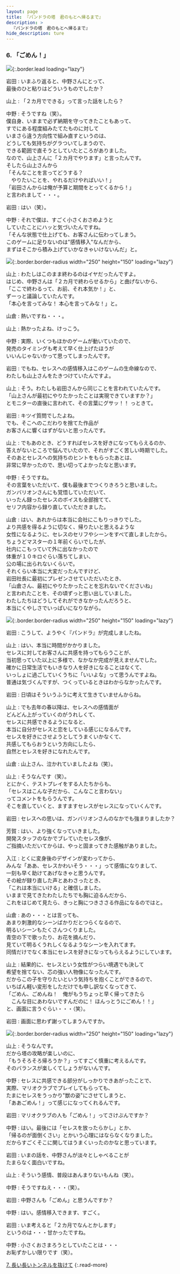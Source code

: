 ```yaml
---
layout: page
title: 『パンドラの塔　君のもとへ帰るまで』
description: >
  『パンドラの塔　君のもとへ帰るまで』
hide_description: ture
---
```


### 6. 「ごめん！」

![](/interviews/jp/wii/sx3j/vol1/img/mainvisual6.jpg){:.border.lead loading="lazy"}

岩田
: いまふり返ると、中野さんにとって、<br>最後のひと粘りはどういうものでしたか？ 

山上
: 「２カ月でできる」って言った話をしたら？

中野
: そうですね（笑）。<br>僕自身、いままで必ず納期を守ってきたこともあって、<br>すでにある程度組みたてたものに対して<br>いまさら違う方向性で組み直すというのは、<br>どうしても気持ちがグラついてしまうので、<br>できる範囲で直そうとしていたところがありました。<br>なので、山上さんに「２カ月でやります」と言ったんです。<br>そしたら山上さんから<br>「そんなことを言ってどうする？<br>　やりたいことを、やれるだけやればいい！」<br>「岩田さんからは俺が予算と期間をとってくるから！」<br>と言われまして・・・。

岩田
: はい（笑）。

中野
: それで僕は、すごく小さくおさめようと<br>していたことにハッと気づいたんですね。<br>「そんな状態で仕上げても、お客さんに伝わってしまう。<br>このゲームに足りないのは"感情移入"なんだから、<br>まずはそこから積み上げていかなきゃいけないんだ」と。

![](/interviews/jp/wii/sx3j/vol1/img/photo18.jpg){:.border.border-radius width="250" height="150" loading="lazy"}

山上
: わたしはこのまま終わるのはイヤだったんですよ。<br>はじめ、中野さんは「２カ月で終わらせるから」と曲げないから、<br>「ここで終わるって、お前、それ本気か！」と、<br>ずーっと議論していたんです。<br>「本心を言ってみな！ 本心を言ってみな！」と。

山倉
: 熱いですね・・・。

山上
: 熱かったよね、けっこう。

中野
: 実際、いくつもほかのゲームが動いていたので、<br>発売のタイミングも考えて早く仕上げたほうが<br>いいんじゃないかって思ってしまったんです。

岩田
: でもね、セレスへの感情移入はこのゲームの生命線なので、<br>わたしも山上さんをたきつけていたんですよ。

山上
: そう。わたしも岩田さんから同じことを言われていたんです。<br>「山上さんが最初にやりたかったことは実現できていますか？」<br>とモニターの直後に言われて、その言葉にグサッ！！ っときて。

岩田
: キツイ質問でしたよね。<br>でも、そこへのこだわりを捨てた作品が<br>お客さんに響くはずがないと思ったんです。

山上
: でもあのとき、どうすればセレスを好きになってもらえるのか、<br>答えがないところで悩んでいたので、それがすごく苦しい時期でした。<br>そのあとセレスへの気持ちのヒントをもらったあとは、<br>非常に早かったので、思い切ってよかったなと思います。

中野
: そうですね。<br>その言葉をいただいて、僕も最後までつくりきろうと思いました。<br>ガンバリオンさんにも覚悟していただいて、<br>いったん録ったセレスのボイスも全部捨てて、<br>セリフ内容から録り直していただきました。

山倉
: はい、あれからは本当に会社にこもりっきりでした。<br>より共感を得るように切なく、帰りたいと思えるような<br>女性になるように、セレスのセリフやシーンをすべて直しましたから。<br>ちょうどマスターの１年前くらいでしたが、<br>社内にこもっていて外に出なかったので<br>体重が１０キロぐらい落ちてしまい、<br>公の場に出られないくらいで。<br>それくらい本当に大変だったんですけど、<br>岩田社長に最初にプレゼンさせていただいたとき、<br>「山倉さん、最初にやりたかったことを忘れないでくださいね」<br>と言われたことを、その頃ずっと思い出していました。<br>わたしたちはどうしてそれができなかったんだろうと、<br>本当にくやしさでいっぱいになりながら。

![](/interviews/jp/wii/sx3j/vol1/img/photo19.jpg){:.border.border-radius width="250" height="150" loading="lazy"}

岩田
: こうして、ようやく『パンドラ』が完成しましたね。

山上
: はい、本当に時間がかかりました。<br>セレスに対してお客さんに共感を持ってもらうことが、<br>当初思っていた以上に多様で、なかなか完成が見えませんでした。<br>確かに日常生活でもいきなり人を好きになることはなくて、<br>いっしょに過ごしていくうちに「いいよな」って思うんですよね。<br>普通は気づくんですが、つくっているときはわからなかったんです。

岩田
: 日頃はそういうふうに考えて生きていませんからね。

山上
: でも去年の春以降は、セレスへの感情面が<br>どんどん上がっていくのがうれしくて、<br>セレスに共感できるようになると、<br>本当に自分がセレスと恋をしている感じになるんです。<br>セレスを好きにさせようとしてうまくいかなくて、<br>共感してもらおうという方向にしたら、<br>自然とセレスを好きになれたんです。

山倉
: 山上さん、泣かれていましたよね（笑）。

山上
: そうなんです（笑）。<br>とにかく、テストプレイをする人たちからも、<br>「セレスはこんな子だから、こんなこと言わない」<br>ってコメントをもらうんです。<br>そこを直していくと、ますますセレスがセレスになっていくんです。

岩田
: セレスへの思いは、ガンバリオンさんのなかでも強まりましたか？ 

芳賀
: はい、より強くなっていきました。<br>開発スタッフのなかでブレていたセレス像が、<br>ご指摘いただいてからは、やっと固まってきた感触がありました。

入江
: とくに変身後のデザインが変わってから、<br>みんな「ああ、セレスかわいそう・・・」って感情になりまして、<br>一刻も早く助けてあげなきゃと思うんです。<br>その絵が録り直した声とあわさったとき、<br>「これは本当にいける」と確信しました。<br>いままで見てきたわたしたちでも胸に迫るんだから、<br>これをはじめて見たら、きっと胸につきささる作品になるのではと。

山倉
: あの・・・とは言っても、<br>あまり刺激的なシーンばかりだとつらくなるので、<br>明るいシーンもたくさんつくりました。<br>青空の下で歌ったり、お花を摘んだり、<br>見ていて明るくうれしくなるようなシーンを入れてます。<br>同情だけでなく本当にセレスを好きになってもらえるようにしています。

山上
: 結果的に、セレスという女性がつらい境遇でも決して<br>希望を捨てない、芯の強い人物像になったんです。<br>だからこの子を守りたいという気持ちを抱くことができるので、<br>いちばん軽い変形をしただけでも申し訳なくなってきて、<br>「ごめん、ごめんね！　俺がもうちょっと早く帰ってきたら<br>　こんな目にあわないですんだのに！ ほんっとうにごめん！！」<br>と、画面に言うぐらい・・・（笑）。

岩田
: 画面に思わず謝ってしまうんですか。

![](/interviews/jp/wii/sx3j/vol1/img/photo20.jpg){:.border.border-radius width="250" height="150" loading="lazy"}

山上
: そうなんです。<br>だから塔の攻略が楽しいのに、<br>「もうそろそろ帰ろうか？」ってすごく慎重に考えるんです。<br>そのバランスが楽しくてしょうがないんです。

中野
: セレスに共感できる部分がしっかりできあがったことで、<br>実際、マリオクラブでプレイしてもらっても、<br>たまにセレスをうっかり"獣の姿"にさせてしまうと、<br>「ああごめん！」って感じになってくれるんです。

岩田
: マリオクラブの人も「ごめん！」ってさけぶんですか？

中野
: はい。最後には「セレスを放ったらかし」とか、<br>「帰るのが面倒くさい」とかいう心理にはならなくなりました。<br>だからすごくそこに関してはうまくいったのかなと思っています。

岩田
: いまの話を、中野さんが淡々としゃべることが<br>たまらなく面白いですね。

山上
: そういう感情、普段はあんまりないもんね（笑）。

中野
: そうですねえ・・・（笑）。

岩田
: 中野さんも「ごめん」と思うんですか？

中野
: はい。感情移入できます、すごく。

岩田
: いま考えると「２カ月でなんとかします」<br>というのは・・・甘かったですね。

中野
: 小さくおさまろうとしていたことは・・・<br>お恥ずかしい限りです（笑）。

[7. 長い長いトンネルを抜けて](7.md)
{:.read-more}

